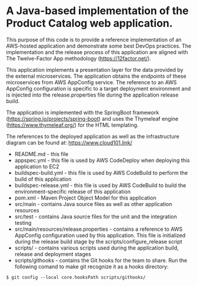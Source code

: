 A Java-based implementation of the Product Catalog web application.
===================================================================
This purpose of this code is to provide a reference implementation of an AWS-hosted application and demonstrate some best DevOps practices. The implementation and the release process of this application are aligned with The Twelve-Factor App methodology (https://12factor.net/).    

This application implements a presentation layer for the data provided by the external microservices. The application obtains the endpoints of these microservices from AWS AppConfig service. The reference to an AWS AppConfig configuration is specific to a target deployment environment and is injected into the release.properties file during the application release build.

The application is implemented with the SpringBoot framework (https://spring.io/projects/spring-boot) and uses the Thymeleaf engine (https://www.thymeleaf.org/) for the HTML templating.

The references to the deployed application as well as the infrastructure diagram can be found at: https://www.cloud101.link/

* README.md - this file
* appspec.yml - this file is used by AWS CodeDeploy when deploying this application to EC2
* buildspec-build.yml - this file is used by AWS CodeBuild to perform the build of this application
* buildspec-release.yml - this file is used by AWS CodeBuild to build the environment-specific release of this application 
* pom.xml - Maven Project Object Model for this application
* src/main - contains Java source files as well as other application resources
* src/test - contains Java source files for the unit and the integration testing
* src/main/resources/release.properties - contains a reference to AWS AppConfig configuration used by this application. This file is initialized during the release build stage by the scripts/configure_release script
* scripts/ - contains various scripts used during the application build, release and deployment stages
* scripts/githooks - contains the Git hooks for the team to share. Run the following comand to make git recognize it as a hooks directory:
```
$ git config --local core.hooksPath scripts/githooks/
```